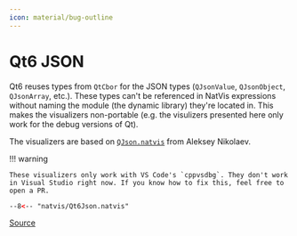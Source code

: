 ```yaml
---
icon: material/bug-outline
---
```


# Qt6 JSON

Qt6 reuses types from `QtCbor` for the JSON types (`QJsonValue`, `QJsonObject`, `QJsonArray`, etc.). These types can't be referenced in NatVis expressions without naming the module (the dynamic library) they're located in. This makes the visualizers non-portable (e.g. the visulizers presented here only work for the debug versions of Qt).

The visualizers are based on [`QJson.natvis`](https://github.com/aleksey-nikolaev/natvis-collection/blob/bd39c080d1984cc331b231845e7755f31411f7fd/QJson.natvis) from Aleksey Nikolaev.

<!-- prettier-ignore -->
!!! warning

    These visualizers only work with VS Code's `cppvsdbg`. They don't work in Visual Studio right now. If you know how to fix this, feel free to open a PR.

```xml linenums="1" title="natvis/Qt6Json.natvis"
--8<-- "natvis/Qt6Json.natvis"
```

[Source][source]

[source]: https://github.com/Nerixyz/scripts/blob/main/scripts/natvis/Qt6Json.natvis
